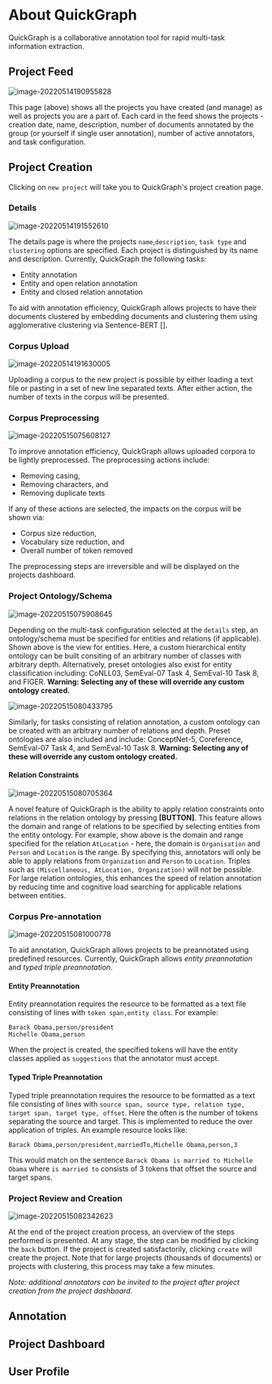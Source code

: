 # About QuickGraph

QuickGraph is a collaborative annotation tool for rapid multi-task information extraction.

## Project Feed

![image-20220514190955828](images/image-20220514190955828.png)

This page (above) shows all the projects you have created (and manage) as well as projects you are a part of. Each card in the feed shows the projects - creation date, name, description, number of documents annotated by the group (or yourself if single user annotation), number of active annotators, and task configuration.

## Project Creation

Clicking on `new project` will take you to QuickGraph's project creation page.

### Details

![image-20220514191552610](images/image-20220514191552610.png)

The details page is where the projects `name`,`description`, `task type` and `clustering` options are specified. Each project is distinguished by its name and description. Currently, QuickGraph the following tasks:

- Entity annotation
- Entity and open relation annotation
- Entity and closed relation annotation

To aid with annotation efficiency, QuickGraph allows projects to have their documents clustered by embedding documents and clustering them using agglomerative clustering via Sentence-BERT [].

### Corpus Upload

![image-20220514191630005](images/image-20220514191630005.png)

Uploading a corpus to the new project is possible by either loading a text file or pasting in a set of new line separated texts. After either action, the number of texts in the corpus will be presented.

### Corpus Preprocessing

![image-20220515075608127](images/image-20220515075608127.png)

To improve annotation efficiency, QuickGraph allows uploaded corpora to be lightly preprocessed. The preprocessing actions include:

- Removing casing,
- Removing characters, and
- Removing duplicate texts

If any of these actions are selected, the impacts on the corpus will be shown via:

- Corpus size reduction,
- Vocabulary size reduction, and
- Overall number of token removed

The preprocessing steps are irreversible and will be displayed on the projects dashboard. 

### Project Ontology/Schema

![image-20220515075908645](images/image-20220515075908645.png)

Depending on the multi-task configuration selected at the `details` step, an ontology/schema must be specified for entities and relations (if applicable). Shown above is the view for entities. Here, a custom hierarchical entity ontology can be built consiting of an arbitrary number of classes with arbitrary depth. Alternatively, preset ontologies also exist for entity classification including: CoNLL03, SemEval-07 Task 4, SemEval-10 Task 8, and FIGER. **Warning: Selecting any of these will override any custom ontology created.**

![image-20220515080433795](images/image-20220515080433795.png)

Similarly, for tasks consisting of relation annotation, a custom ontology can be created with an arbitrary number of relations and depth. Preset ontologies are also included and include:  ConceptNet-5, Coreference, SemEval-07 Task 4, and SemEval-10 Task 8. **Warning: Selecting any of these will override any custom ontology created.**

#### Relation Constraints

![image-20220515080705364](images/image-20220515080705364.png)

A novel feature of QuickGraph is the ability to apply relation constraints onto relations in the relation ontology by pressing **[BUTTON]**. This feature allows the domain and range of relations to be specified by selecting entities from the entity ontology. For example, show above is the domain and range specified for the relation `AtLocation` - here, the domain is `Organisation` and `Person` and `Location` is the range. By specifying this, annotators will only be able to apply relations from `Organization` and `Person` to `Location`. Triples such as `(Miscellaneous, AtLocation, Organization)` will not be possible. For large relation ontologies, this enhances the speed of relation annotation by reducing time and cognitive load searching for applicable relations between entities.

### Corpus Pre-annotation

![image-20220515081000778](images/image-20220515081000778.png)

To aid annotation, QuickGraph allows projects to be preannotated using predefined resources. Currently, QuickGraph allows *entity preannotation* and *typed triple preannotation*.

#### Entity Preannotation

Entity preannotation requires the resource to be formatted as a text file consisting of lines with `token span,entity class`. For example:

```
Barack Obama,person/president
Michelle Obama,person 
```

When the project is created, the specified tokens will have the entity classes applied as `suggestions` that the annotator must accept.

#### Typed Triple Preannotation

Typed triple preannotation requires the resource to be formatted as a text file consisting of lines with `source span, source type, relation type, target span, target type, offset`. Here the often is the number of tokens separating the source and target. This is implemented to reduce the over application of triples. An example resource looks like:

```
Barack Obama,person/president,marriedTo,Michelle Obama,person,3
```

This would match on the sentence `Barack Obama is married to Michelle Obama` where `is married to` consists of 3 tokens that offset the source and target spans.

### Project Review and Creation

![image-20220515082342623](images/image-20220515082342623.png)

At the end of the project creation process, an overview of the steps performed is presented. At any stage, the step can be modified by clicking the `back` button. If the project is created satisfactorily, clicking `create` will create the project. Note that for large projects (thousands of documents) or projects with clustering, this process may take a few minutes. 

*Note: additional annotators can be invited to the project after project creation from the project dashboard.*

## Annotation


## Project Dashboard


## User Profile

